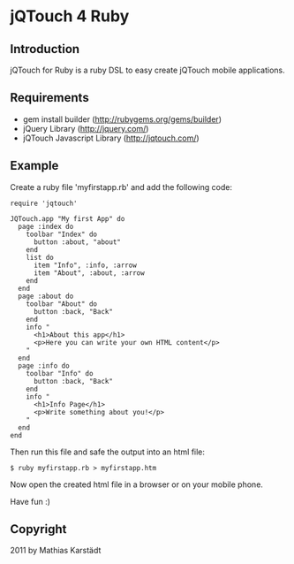 jQTouch 4 Ruby
=====================

Introduction
------------

jQTouch for Ruby is a ruby DSL to easy create jQTouch mobile applications.

Requirements
------------

- gem install builder (http://rubygems.org/gems/builder)
- jQuery Library (http://jquery.com/)
- jQTouch Javascript Library (http://jqtouch.com/)

Example
-------

Create a ruby file 'myfirstapp.rb' and add the following code:

    require 'jqtouch'

    JQTouch.app "My first App" do
      page :index do
        toolbar "Index" do
          button :about, "about"
        end
        list do
          item "Info", :info, :arrow
          item "About", :about, :arrow
        end
      end
      page :about do
        toolbar "About" do
          button :back, "Back"
        end
        info "
          <h1>About this app</h1>
          <p>Here you can write your own HTML content</p>
        "
      end
      page :info do
        toolbar "Info" do
          button :back, "Back"
        end
        info "
          <h1>Info Page</h1>
          <p>Write something about you!</p>
        "
      end
    end

Then run this file and safe the output into an html file:

    $ ruby myfirstapp.rb > myfirstapp.htm
    
Now open the created html file in a browser or on your mobile phone.

Have fun :)

Copyright
---------

2011 by Mathias Karstädt